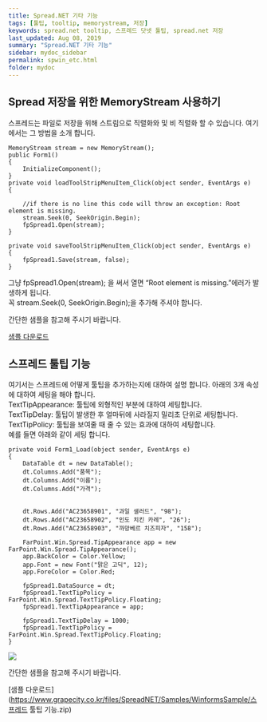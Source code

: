 ```yaml
---
title: Spread.NET 기타 기능
tags: [툴팁, tooltip, memorystream, 저장]
keywords: spread.net tooltip, 스프레드 닷넷 툴팁, spread.net 저장
last_updated: Aug 08, 2019
summary: "Spread.NET 기타 기능"
sidebar: mydoc_sidebar
permalink: spwin_etc.html
folder: mydoc
---
```



## Spread 저장을 위한 MemoryStream 사용하기

스프레드는 파일로 저장을 위해 스트림으로 직렬화와 및 비 직렬화 할 수 있습니다. 여기에서는 그 방법을 소개 합니다.

```
MemoryStream stream = new MemoryStream();
public Form1()
{
    InitializeComponent();
}
private void loadToolStripMenuItem_Click(object sender, EventArgs e)
{

    //if there is no line this code will throw an exception: Root element is missing.
    stream.Seek(0, SeekOrigin.Begin);
    fpSpread1.Open(stream);
}

private void saveToolStripMenuItem_Click(object sender, EventArgs e)
{
    fpSpread1.Save(stream, false);
}
```

그냥 fpSpread1.Open(stream); 을 써서 열면 “Root element is missing.”에러가 발생하게 됩니다.  
꼭 stream.Seek(0, SeekOrigin.Begin);을 추가해 주셔야 합니다.

  

간단한 샘플을 참고해 주시기 바랍니다.

  

[샘플 다운로드](https://www.grapecity.co.kr/files/SpreadNET/Samples/WinformsSample/Spread_SaveStream.zip)


## 스프레드 툴팁 기능

여기서는 스프레드에 어떻게 툴팁을 추가하는지에 대하여 설명 합니다. 아래의 3개 속성에 대하여 세팅을 해야 합니다.  
TextTipAppearance: 툴팁에 외형적인 부분에 대하여 세팅합니다.  
TextTipDelay: 툴팁이 발생한 후 얼마뒤에 사라질지 밀리초 단위로 세팅합니다.  
TextTipPolicy: 툴팁을 보여줄 때 줄 수 있는 효과에 대하여 세팅합니다.  
예를 들면 아래와 같이 세팅 합니다.

```
private void Form1_Load(object sender, EventArgs e)
{
    DataTable dt = new DataTable();
    dt.Columns.Add("품목");
    dt.Columns.Add("이름");
    dt.Columns.Add("가격");


    dt.Rows.Add("AC23658901", "과일 샐러드", "98");
    dt.Rows.Add("AC23658902", "인도 치킨 카레", "26");
    dt.Rows.Add("AC23658903", "까망베르 치즈피자", "158");

    FarPoint.Win.Spread.TipAppearance app = new FarPoint.Win.Spread.TipAppearance();
    app.BackColor = Color.Yellow;
    app.Font = new Font("맑은 고딕", 12);
    app.ForeColor = Color.Red;

    fpSpread1.DataSource = dt;
    fpSpread1.TextTipPolicy = FarPoint.Win.Spread.TextTipPolicy.Floating;
    fpSpread1.TextTipAppearance = app;

    fpSpread1.TextTipDelay = 1000;
    fpSpread1.TextTipPolicy = FarPoint.Win.Spread.TextTipPolicy.Floating;
}
```

![](https://www.grapecity.co.kr/images/training/spread/tc_winforms12-2-1.png)

간단한 샘플을 참고해 주시기 바랍니다.

  

[샘플 다운로드](https://www.grapecity.co.kr/files/SpreadNET/Samples/WinformsSample/스프레드 툴팁 기능.zip)